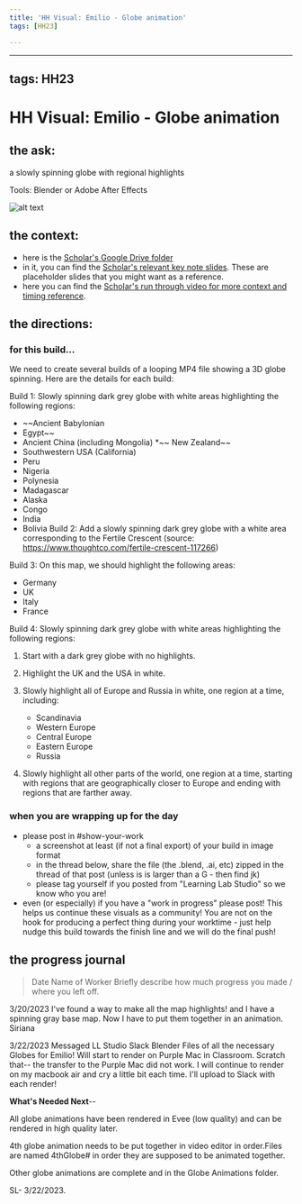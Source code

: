 ```yaml
---
title: 'HH Visual: Emilio - Globe animation'
tags: [HH23]

---
```


---
tags: HH23
---

# HH Visual: Emilio - Globe animation
## the ask:
a slowly spinning globe with regional highlights

Tools: Blender or Adobe After Effects

![alt text](https://files.slack.com/files-pri/T0HTW3H0V-F04TR2MU7TM/image.png?pub_secret=2a4b5b9598)



## the context:
* here is the [Scholar's Google Drive folder](https://drive.google.com/drive/folders/1zkHGe2MRQ65rkgkgs6Vt-iihj1tDO7Y4)
* in it, you can find the [Scholar's relevant key note slides](https://drive.google.com/drive/folders/1h1dQNu9jha5SHGLKTMohKGrzm2LorcSi). These are placeholder slides that you might want as a reference.
* here you can find the [Scholar's run through video for more context and timing reference](https://drive.google.com/file/d/1IsXHdSovCmSAV8l8d3tta7t842Zl4VZt/view?usp=sharing).


## the directions:
### for this build...
We need to create several builds of a looping MP4 file showing a 3D globe spinning. Here are the details for each build:

Build 1: Slowly spinning dark grey globe with white areas highlighting the following regions:
* ~~Ancient Babylonian
* Egypt~~
* Ancient China (including Mongolia)
*~~ New Zealand~~
* Southwestern USA (California)
* Peru
* Nigeria
* Polynesia
* Madagascar
* Alaska
* Congo
* India
* Bolivia
Build 2: Add a slowly spinning dark grey globe with a white area corresponding to the Fertile Crescent (source: https://www.thoughtco.com/fertile-crescent-117266)

Build 3: On this map, we should highlight the following areas:

* Germany
* UK
* Italy
* France

Build 4: Slowly spinning dark grey globe with white areas highlighting the following regions:

1. Start with a dark grey globe with no highlights.

2. Highlight the UK and the USA in white.
 
3. Slowly highlight all of Europe and Russia in white, one region at a time, including:

    * Scandinavia
    * Western Europe
    * Central Europe
    * Eastern Europe
    * Russia
4. Slowly highlight all other parts of the world, one region at a time, starting with regions that are geographically closer to Europe and ending with regions that are farther away.

### when you are wrapping up for the day
* please post in #show-your-work
    * a screenshot at least (if not a final export) of your build in image format
    * in the thread below, share the file (the .blend, .ai, etc) zipped in the thread of that post (unless is is larger than a G - then find jk)
    * please tag yourself if you posted from "Learning Lab Studio" so we know who you are!
* even (or especially) if you have a "work in progress" please post! This helps us continue these visuals as a community! You are not on the hook for producing a perfect thing during your worktime - just help nudge this build towards the finish line and we will do the final push!


## the progress journal
> Date
> Name of Worker
> Briefly describe how much progress you made / where you left off.

3/20/2023
I've found a way to make all the map highlights! and I have a spinning gray base map. Now I have to put them together in an animation. 
Siriana

3/22/2023
Messaged LL Studio Slack Blender Files of all the necessary Globes for Emilio! 
Will start to render on Purple Mac in Classroom. 
Scratch that-- the transfer to the Purple Mac did not work. I will continue to render on my macbook air and cry a little bit each time. I'll upload to Slack with each render!

**What's Needed Next**--  

All globe animations have been rendered in Evee (low quality) and can be rendered in high quality later. 

4th globe animation needs to be put together in video editor in order.Files are named 4thGlobe# in order they are supposed to be animated together. 

Other globe animations are complete and in the Globe Animations folder. 

SL- 3/22/2023. 


